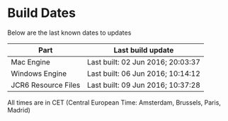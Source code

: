 # Build Dates

Below are the last known dates to updates

Part | Last build update
-----|-----
Mac Engine | Last built: 02 Jun 2016; 20:03:37
Windows Engine | Last built: 06 Jun 2016; 10:14:12
JCR6 Resource Files | Last built: 09 Jun 2016; 10:37:28
All times are in CET (Central European Time: Amsterdam, Brussels, Paris, Madrid)



